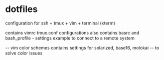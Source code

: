 # dotfiles
configuration  for 
ssh + tmux + vim + terminal (xterm)

contains vimrc tmux.conf configurations
also contains basrc and bash_profile - settings example to connect to a remote system 

-- vim color schemes contains settings for solarized, base16, molokai 
-- to solve color issues 
